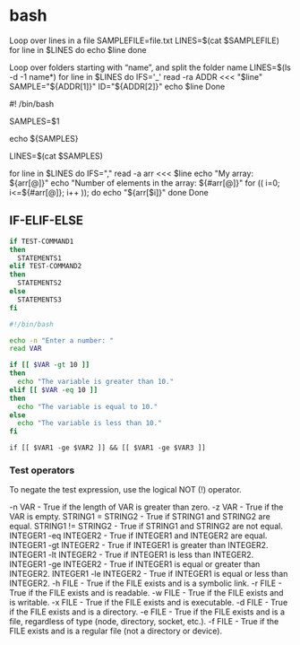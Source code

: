 # bash

Loop over lines in a file
SAMPLEFILE=file.txt
LINES=$(cat $SAMPLEFILE)
for line in $LINES
do
        echo $line
done

Loop over folders starting with “name”, and split the folder name
LINES=$(ls -d -1 name*)
for line in $LINES
do
    IFS='_' read -ra ADDR <<< "$line"
    SAMPLE="${ADDR[1]}"
    ID="${ADDR[2]}"
    echo $line
Done

#! /bin/bash

SAMPLES=$1

echo ${SAMPLES}

LINES=$(cat $SAMPLES)

for line in $LINES
do
        IFS="," read -a arr <<< $line
        echo "My array: ${arr[@]}"
        echo "Number of elements in the array: ${#arr[@]}"
        for (( i=0; i<=${#arr[@]}; i++ )); do
                echo "${arr[$i]}"
        done
Done

## IF-ELIF-ELSE
```bash
if TEST-COMMAND1
then
  STATEMENTS1
elif TEST-COMMAND2
then
  STATEMENTS2
else
  STATEMENTS3
fi
```

```bash
#!/bin/bash

echo -n "Enter a number: "
read VAR

if [[ $VAR -gt 10 ]]
then
  echo "The variable is greater than 10."
elif [[ $VAR -eq 10 ]]
then
  echo "The variable is equal to 10."
else
  echo "The variable is less than 10."
fi
```

```
if [[ $VAR1 -ge $VAR2 ]] && [[ $VAR1 -ge $VAR3 ]]
```

### Test operators
To negate the test expression, use the logical NOT (!) operator.

-n VAR - True if the length of VAR is greater than zero.
-z VAR - True if the VAR is empty.
STRING1 = STRING2 - True if STRING1 and STRING2 are equal.
STRING1 != STRING2 - True if STRING1 and STRING2 are not equal.
INTEGER1 -eq INTEGER2 - True if INTEGER1 and INTEGER2 are equal.
INTEGER1 -gt INTEGER2 - True if INTEGER1 is greater than INTEGER2.
INTEGER1 -lt INTEGER2 - True if INTEGER1 is less than INTEGER2.
INTEGER1 -ge INTEGER2 - True if INTEGER1 is equal or greater than INTEGER2.
INTEGER1 -le INTEGER2 - True if INTEGER1 is equal or less than INTEGER2.
-h FILE - True if the FILE exists and is a symbolic link.
-r FILE - True if the FILE exists and is readable.
-w FILE - True if the FILE exists and is writable.
-x FILE - True if the FILE exists and is executable.
-d FILE - True if the FILE exists and is a directory.
-e FILE - True if the FILE exists and is a file, regardless of type (node, directory, socket, etc.).
-f FILE - True if the FILE exists and is a regular file (not a directory or device).

